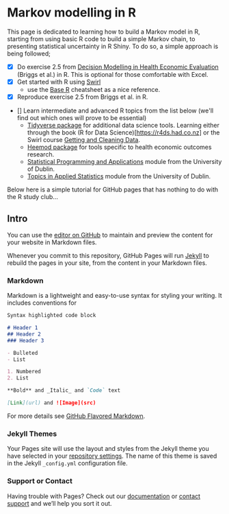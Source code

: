 # Markov modelling in R

This page is dedicated to learning how to build a Markov model in R, starting from using basic R code to build a simple Markov chain, to presenting statistical uncertainty in R Shiny. To do so, a simple approach is being followed;

- [x] Do exercise 2.5 from [Decision Modelling in Health Economic Evaluation](https://www.herc.ox.ac.uk/downloads/decision-modelling-for-health-economic-evaluation) (Briggs et al.) in R. This is optional for those comfortable with Excel.
- [x] Get started with R using [Swirl](https://swirlstats.com/students.html/)
  - use the [Base R](http://github.com/rstudio/cheatsheets/raw/master/base-r.pdf) cheatsheet as a nice reference.
- [X] Reproduce exercise 2.5 from Briggs et al. in R.
- [] Learn intermediate and advanced R topics from the list below (we'll find out which ones will prove to be essential)
  - [Tidyverse package](https://www.tidyverse.org/) for additional data science tools. Learning either through the book (R for Data Science)[https://r4ds.had.co.nz] or the Swirl course [Getting and Cleaning Data](http://swirlstats.com/scn/getclean.html).
  - [Heemod package](https://www.rdocumentation.org/packages/heemod) for tools specific to health economic outcomes research.
  - [Statistical Programming and Applications](https://acaimo.github.io/teaching/MAIN/Stat_Prog_App.html) module from the University of Dublin.
  - [Topics in Applied Statistics](https://acaimo.github.io/teaching/MAIN/Topics_App_Stats.html) module from the University of Dublin.

Below here is a simple tutorial for GitHub pages that has nothing to do with the R study club...

## Intro 
You can use the [editor on GitHub](https://github.com/PeterElroy/R-Study-Club/edit/master/README.md) to maintain and preview the content for your website in Markdown files.

Whenever you commit to this repository, GitHub Pages will run [Jekyll](https://jekyllrb.com/) to rebuild the pages in your site, from the content in your Markdown files.

### Markdown

Markdown is a lightweight and easy-to-use syntax for styling your writing. It includes conventions for

```markdown
Syntax highlighted code block

# Header 1
## Header 2
### Header 3

- Bulleted
- List

1. Numbered
2. List

**Bold** and _Italic_ and `Code` text

[Link](url) and ![Image](src)
```

For more details see [GitHub Flavored Markdown](https://guides.github.com/features/mastering-markdown/).

### Jekyll Themes

Your Pages site will use the layout and styles from the Jekyll theme you have selected in your [repository settings](https://github.com/PeterElroy/R-Study-Club/settings). The name of this theme is saved in the Jekyll `_config.yml` configuration file.

### Support or Contact

Having trouble with Pages? Check out our [documentation](https://help.github.com/categories/github-pages-basics/) or [contact support](https://github.com/contact) and we’ll help you sort it out.
